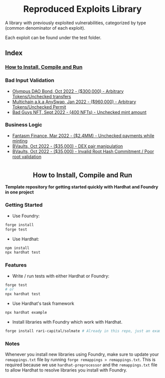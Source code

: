 # <h1 align="center"> Reproduced Exploits Library </h1>
A library with previously exploited vulnerabilities, categorized by type (common denominator of each exploit).
 
Each exploit can be found under the test folder.

## Index
### [How to Install, Compile and Run](https://github.com/coinspect/prev-exploit-library#-hardhat-x-foundry-template-)

### Bad Input Validation
- [Olympus DAO Bond, Oct 2022 - ($300,000) - Arbitrary Tokens/Unchecked transfers](/test/Bad_Input_Validation/Bond_OlympusDAO.attack.sol)
- [Multichain a.k.a AnySwap, Jan 2022 - ($960,000) - Arbitrary Tokens/Unchecked Permit](https://github.com/coinspect/prev-exploit-library/blob/master/test/Bad_Input_Validation/Multichain_Permit.attack.sol)
- [Bad Guys NFT, Sept 2022 - (400 NFTs) - Unchecked mint amount](https://github.com/coinspect/prev-exploit-library/blob/master/test/Bad_Data_Validation/Bad_Guys_NFT.sol)


### Business Logic
- [Fantasm Finance, Mar 2022 - ($2.4MM) - Unchecked payments while minting](https://github.com/coinspect/prev-exploit-library/blob/master/test/Business_Logic/Fantasm_Finance.sol)
- [BVaults, Oct 2022 - ($35,000) - DEX pair manipulation](https://github.com/coinspect/prev-exploit-library/blob/master/test/Business_Logic/Bvaults.sol)
- [BVaults, Oct 2022 - ($35,000) - Invalid Root Hash Commitment / Poor root validation](https://github.com/coinspect/prev-exploit-library/blob/master/test/Business_Logic/Bvaults.sol)


# <h2 align="center"> How to Install, Compile and Run </h2>

**Template repository for getting started quickly with Hardhat and Foundry in one project**

### Getting Started

 * Use Foundry: 
```bash
forge install
forge test
```

 * Use Hardhat:
```bash
npm install
npx hardhat test
```

### Features

 * Write / run tests with either Hardhat or Foundry:
```bash
forge test
# or
npx hardhat test
```

 * Use Hardhat's task framework
```bash
npx hardhat example
```

 * Install libraries with Foundry which work with Hardhat.
```bash
forge install rari-capital/solmate # Already in this repo, just an example
```

### Notes

Whenever you install new libraries using Foundry, make sure to update your `remappings.txt` file by running `forge remappings > remappings.txt`. This is required because we use `hardhat-preprocessor` and the `remappings.txt` file to allow Hardhat to resolve libraries you install with Foundry.
